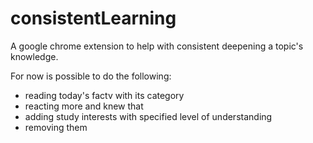 # consistentLearning
A google chrome extension to help with consistent deepening a topic's knowledge.

For now is possible to do the following:
- reading today's factv with its category
- reacting more and knew that
- adding study interests with specified level of understanding
- removing them